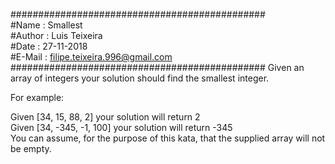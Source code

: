 ##############################################  
#Name   : Smallest  
#Author : Luis Teixeira  
#Date   : 27-11-2018  
#E-Mail : filipe.teixeira.996@gmail.com  
##############################################
Given an array of integers your solution should find the smallest integer.  

For example:  

Given [34, 15, 88, 2] your solution will return 2  
Given [34, -345, -1, 100] your solution will return -345  
You can assume, for the purpose of this kata, that the supplied array will not be empty.  